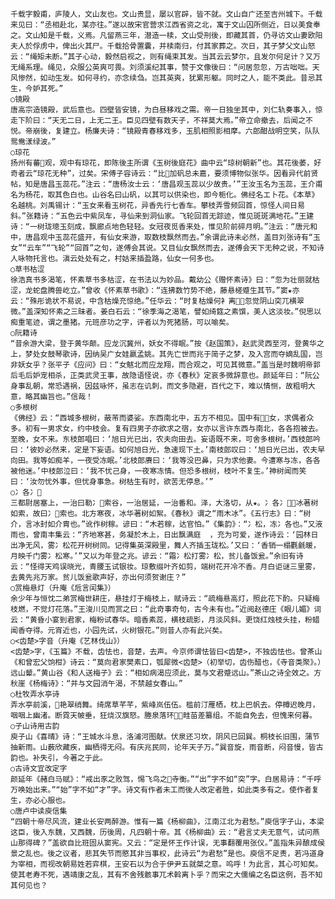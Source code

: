 <!-- { "loadSidebar": true } -->
    千载字毅甫，庐陵人，文山友也。文山贵显，屡以官辟，皆不就。文山自广还至吉州城下。千载来见曰：“丞相赴北，某亦往。”遂以故宋官营求江西省资之北，寓于文山囚所侧近，日以美食奉之。文山知是千载，义焉。凡留燕三年，潜造一椟，文山受刑後，即藏其首，仍寻访文山妻欧阳夫人於俘虏中，俾出火其尸。千载拾骨置囊，并椟南归，付其家葬之。次日，其子梦父文山怒云：“绳矩未断。”其子心动，毅然启视之，则有绳束其发。当其云云梦尔，且发尔何足计？又万无绳系理。绳见，众服公英爽可畏。刘须溪纪其事，赞于文像後曰：“问居忽忽，万古咄咄。天风惨然，如动生发。如何寻约，亦念续刍。岂其英爽，犹累形躯。同时之人，能不类此。昔忌其生，今妒其死。”
    ○镜殿
    唐高宗造镜殿，武后意也。四壁皆安镜，为白昼移戏之需。帝一日独坐其中，刘仁轨奏事入，惊走下阶曰：“天无二日，上无二王。臣见四壁有数天子，不祥莫大焉。”帝立命撤去，后闻之不悦。帝崩後，复建立。杨廉夫诗：“镜殿青春移戏多，玉肌相照影相摩。六郎酣战明空笑，队队鸳鸯漾绿波。”
    ○琼花
    扬州有蕃观，观中有琼花，即陈後主所谓《玉树後庭花》曲中云“琼树朝新”也。其花後萎，好奇者云“琼花无种”，过矣。宋傅子容诗云：“比加矾总未嘉，要须博物似张华。因看异代前贤帖，知是唐昌玉蕊花。”注云：“唐杨汝士云：‘唐昌观玉蕊以少故贵。’”王汝玉名为玉蕊，王介甫名为杨花，取其色白也。山谷名曰山矾，以其可以供染也，即今栀化。佛经名エ卜花。《本草》名越桃。刘禹锡计：“玉女来看玉树花，异香先行七香车。攀枝弄雪频回首，惊怪人间日易斜。”张籍诗：“五色云中紫凤车，寻仙来到洞仙家。飞轮回首无踪迹，惟见斑斑满地花。”王建诗：“一树珑璁玉刻成，飘廊点地色轻轻。女冠夜觅香来处，惟见阶前碎月明。”注云：“唐元和中，唐昌观中玉蕊花盛开，有仙女来游，取数枝飘然而去。”余谓此诗未必然，盖目刘张诗有“玉女”“云车”“飞轮”“回首”之句，遂傅会其说。又目仙女飘然而去，遂傅会天下无种之说，不知诗人咏物托言也。滇云处处有之，村姑来插盈路，仙女一何多也。
    ○草书枯涩
    徐浩真书多渴笔，怀素草书多枯涩，在书法以为妙品。戴幼公《赠怀素诗》曰：“忽为壮丽就枯涩，龙蛇盘腾兽屹立。”曾收《怀素草书歌》：“连拂数竹势不绝，藤悬槎蹙生其节。”窦★亦云：“殊彤诡状不易说，中含枯燥充惊绝。”任华云：“时复枯燥何衤离，忽觉阴山突兀横翠微。”盖深知怀素之三昧者。姜白石云：“徐季海之渴笔，譬如绮筵之素馔，美人这淡妆。”倪思以痴重笔迹，谓之墨猪。元班彦功之字，评者以为死猪肠，可以喻矣。
    ○阮籍诗
    “昔余游大梁，登于黄华颠。应龙沉冀州，妖女不得眠。”按《赵国策》，赵武灵西至河，登黄华之上，梦处女鼓琴歌诗，因纳吴广女娃嬴孟姚。其先亡世而兆于简子之梦，及入宫而夺嫡乱国，岂非妖女乎？张平子《应问》曰：“女魃北而应龙翔，而合观之，可见其微意。”盖当是时魏明帝郭后毛后妒宠相杀，正类武灵王事，故隐语怪说，亦《春秋》定哀多微辞意也。颜延年曰：“阮公身事乱朝，常恐遇祸，因兹咏怀，虽志在讥刺，而文多隐避，百代之下，难以情恻，故粗明大意，略其幽旨也。”信哉！
    ○多根树
    《佛经》云：“西城多根树，蔽芾而婆娑。东西南北中，五方不相见。国中有女，求偶者众多。初有一男求女，约中枝会。复有四男子亦欲求之宿，女亦以言许东西与南北，各各抱被去。至晚，女不来。东枝郎唱曰：‘旭日光已出，农夫向田去。妄语既不来，可舍多根树。’西枝郎吟曰：‘彼妙必然来，定是下妄语。如何旭日光，急速现下土。’南枝郎叹曰：‘旭日光已出，农夫早向田。我等如痴羊，一夜受冻眠。’北枝郎赓曰：‘我等没巴鼻，只为求他妻。今遭寒与冻，各各被他迷。’中枝郎泣曰：‘我不忧己身，一夜寒冻情。但恐多根树，枝叶不复生。’神树闻而笑曰：‘汝勿忧外事，但忧身事急。树枯生有时，欲苦无停息。’”
    ○冫各冫
    三都尉居塞上，一治曰勒冫索谷，一治居延，一治番和。泽，大洛切，从★。冫各冫，冰著树如索，故曰冫索也。北方寒夜，冰华著树如絮。《春秋》谓之“雨木冰”。《五行志》曰：“树介，言冰封如介胄也。”讹作树稼。谚曰：“木若稼，达官怕。”《集韵》：“冫松，冻冫各也。”又液雨也，曾南丰集云：“齐地寒甚，务凝於木上，日出飘满庭  ，充为可爱，遂作诗云：‘园林日出净无风，雾冫松花开树树同。记得集英深殿里，舞人齐插玉珑松。’又曰：‘香销一榻氍毹暖，月映千门雾冫松寒。’”又以为年登之兆。谚云：“霜冫松打雾冫松，贫儿备饭瓮。”余旧有诗云：“怪得天鸡误晓光，青腰玉试银妆。琼敷缀叶齐如剪，端树花开冷不香。月白讵谜三里雾，去黄先兆万家。贫儿饭瓮歌声好，亦出何须贺谢庄？”
    ○赏梅悬灯（升庵《卮言闰集》）
    余少年与恒忱二弟赏梅世耕庄，悬挂灯于梅枝上，赋诗云：“疏梅悬高灯，照此花下酌。只疑梅枝燃，不觉灯花落。”王浚川见而赏之曰：“此奇事奇句，古今未有也。”近阅赵德庄《眼儿媚》词云：“黄昏小宴到君家，梅粉试春华。暗香素蕊，横枝疏影，月淡风斜。更饶红烛枝头挂，粉蜡闻香夺得。元宵近也，小园先试，火树银花。”则昔人亦有此兴矣。
    ○<齿楚>字音（升庵《艺林伐山》）
    <齿楚>字，《玉篇》不载，齿怯也，音楚，去声。今京师谓怯皆曰<齿楚>，不独齿怯也。曾茶山《和曾宏父饷柑》诗云：“莫向君家樊素口，瓠犀微<齿楚>（初举切，齿伤醋也，《寺音类聚》。）远山颦。”黄山谷《和人送梅子》云：“相如病渴应须此，莫与文君蹙远山。”茶山之诗全效之。方秋崖《杨梅诗》：“并与文园消午渴，不禁越女春山。”
    ○杜牧弄水亭诗
    弄水亭前溪，艳翠绡舞。绮席草芊芊，紫峰岚伍伍。槛前汀雁栖，枕上巴帆去。停樽迟晚月，咽咽上幽渚。断霓天帔垂，狂烧汉旗怒。塍泉落环，畦苗差纂组。不能自免去，但愧来何暮。
    ○子山诗用古韵
    庾子山《喜晴》诗：“王城水斗息，洛浦河图献。伏泉还习坎，阴风已回巽。桐枝长旧围，蒲节抽新雨。山薮欣藏疾，幽栖得无闷。有庆兆民同，论年天子万。”巽音旋，雨音断，闷音慢，皆古韵也。补失引，今著之于此。
    ○古诗文宜改定字
    颜延年《赭白马赋》：“戒出豕之败驾，惕飞鸟之寺衡。”“出”字不如“突”字。白居易诗：“千呼万唤始出来。”“始”字不如“才”字。诗文有作者未工而後人改定者胜，如此类多有之。使作者复生，亦必心服也。
    ○唐卢中读庾信集
    “四朝十帝尽风流，建业长安两醉游。惟有一篇《杨柳曲》，江南江北为君愁。”庾信字子山，本梁这臣，後入东魏，又西魏，历後周，凡四朝十帝。其《杨柳曲》云：“君言丈夫无意气，试问燕山那得碑？”盖欲自比班固从窦宪。又云：“定是怀王作计误，无事翻覆用张仪。”盖指朱异酿成侯景之乱也。後之议者，悲其失节而愍其非当事权，此诗云“为君愁”是也。庾信不足责，若冯道身为宰相，而视改朝易姓若弈棋，王安石以为合于伊尹五就桀之意。呜呼！为此言，其心可知矣。使其老寿不死，遇靖康之乱，其有不舍残骸事兀术斡离卜乎？而宋之大儒编之名臣这例，吾不知其何见也？
  
